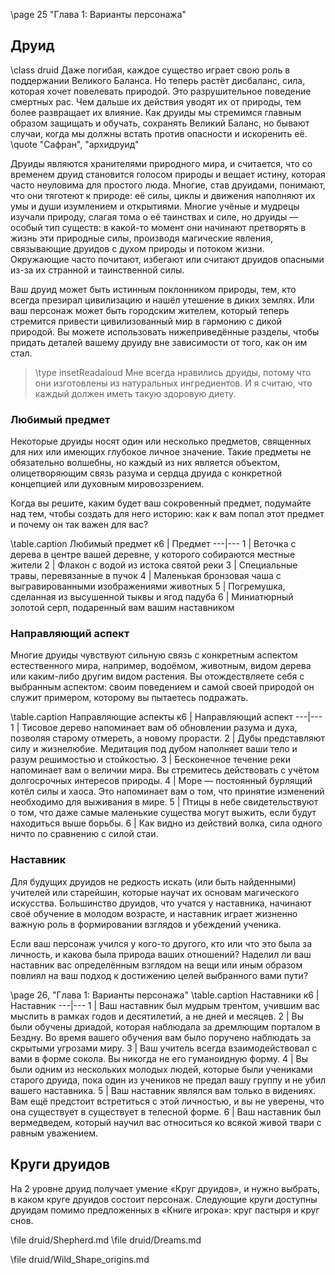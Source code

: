\page 25 "Глава 1: Варианты персонажа"
## Друид
\class druid
Даже погибая, каждое существо играет свою роль в поддержании Великого Баланса. Но теперь растёт дисбаланс, сила, которая хочет повелевать природой. Это разрушительное поведение смертных рас. Чем дальше их действия уводят их от природы, тем более развращает их влияние. Как друиды мы стремимся главным образом защищать и обучать, сохранять Великий Баланс, но бывают случаи, когда мы должны встать против опасности и искоренить её.
\quote "Сафран", "архидруид"

Друиды являются хранителями природного мира, и считается, что со временем друид становится голосом природы и вещает истину, которая часто неуловима для простого люда. Многие, став друидами, понимают, что они тяготеют к природе: её силы, циклы и движения наполняют их умы и души изумлением и открытиями. Многие учёные и мудрецы изучали природу, слагая тома о её таинствах и силе, но друиды — особый тип существ: в какой-то момент они начинают претворять в жизнь эти природные силы, производя магические явления, связывающие друидов с духом природы и потоком жизни. Окружающие часто почитают, избегают или считают друидов опасными из-за их странной и таинственной силы.

Ваш друид может быть истинным поклонником природы, тем, кто всегда презирал цивилизацию и нашёл утешение в диких землях. Или ваш персонаж может быть городским жителем, который теперь стремится привести цивилизованный мир в гармонию с дикой природой. Вы можете использовать нижеприведённые разделы, чтобы придать деталей вашему друиду вне зависимости от того, как он им стал.

> \type insetReadaloud
> Мне всегда нравились друиды, потому что они изготовлены из натуральных ингредиентов. И я считаю, что каждый должен иметь такую здоровую диету.

### Любимый предмет
Некоторые друиды носят один или несколько предметов, священных для них или имеющих глубокое личное значение. Такие предметы не обязательно волшебны, но каждый из них является объектом, олицетворяющим связь разума и сердца друида с конкретной концепцией или духовным мировоззрением.

Когда вы решите, каким будет ваш сокровенный предмет, подумайте над тем, чтобы создать для него историю: как к вам попал этот предмет и почему он так важен для вас?

\table.caption Любимый предмет
к6 | Предмет
---|---
1 | Веточка с дерева в центре вашей деревне, у которого собираются местные жители
2 | Флакон с водой из истока святой реки
3 | Специальные травы, перевязанные в пучок
4 | Маленькая бронзовая чаша с выгравированными изображениями животных
5 | Погремушка, сделанная из высушенной тыквы и ягод падуба
6 | Миниатюрный золотой серп, подаренный вам вашим наставником

### Направляющий аспект
Многие друиды чувствуют сильную связь с конкретным аспектом естественного мира, например, водоёмом, животным, видом дерева или каким-либо другим видом растения. Вы отождествляете себя с выбранным аспектом: своим поведением и самой своей природой он служит примером, которому вы пытаетесь подражать.

\table.caption Направляющие аспекты
к6 | Направляющий аспект
---|---
1 | Тисовое дерево напоминает вам об обновлении разума и духа, позволяя старому отмереть, а новому прорасти.
2 | Дубы представляют силу и жизнелюбие. Медитация под дубом наполняет ваши тело и разум решимостью и стойкостью.
3 | Бесконечное течение реки напоминает вам о величии мира. Вы стремитесь действовать с учётом долгосрочных интересов природы.
4 | Море — постоянный бурлящий котёл силы и хаоса. Это напоминает вам о том, что принятие изменений необходимо для выживания в мире.
5 | Птицы в небе свидетельствуют о том, что даже самые маленькие существа могут выжить, если будут находиться выше борьбы.
6 | Как видно из действий волка, сила одного ничто по сравнению с силой стаи.

### Наставник
Для будущих друидов не редкость искать (или быть найденными) учителей или старейшин, которые научат их основам магического искусства. Большинство друидов, что учатся у наставника, начинают своё обучение в молодом возрасте, и наставник играет жизненно важную роль в формировании взглядов и убеждений ученика.

Если ваш персонаж учился у кого-то другого, кто или что это была за личность, и какова была природа ваших отношений? Наделил ли ваш наставник вас определённым взглядом на вещи или иным образом повлиял на ваш подход к достижению целей выбранного вами пути?

\page 26, "Глава 1: Варианты персонажа"
\table.caption Наставники
к6 | Наставник
---|---
1 | Ваш наставник был мудрым трентом, учившим вас мыслить в рамках годов и десятилетий, а не дней и месяцев.
2 | Вы были обучены дриадой, которая наблюдала за дремлющим порталом в Бездну. Во время вашего обучения вам было поручено наблюдать за скрытыми угрозами миру.
3 | Ваш учитель всегда взаимодействовал с вами в форме сокола. Вы никогда не его гуманоидную форму.
4 | Вы были одним из нескольких молодых людей, которые были учениками старого друида, пока один из учеников не предал вашу группу и не убил вашего наставника.
5 | Ваш наставник являлся вам только в видениях. Вам ещё предстоит встретиться с этой личностью, и вы не уверены, что она существует в существует в телесной форме.
6 | Ваш наставник был вермедведем, который научил вас относиться ко всякой живой твари с равным уважением.

## Круги друидов
На 2 уровне друид получает умение «Круг друидов», и нужно выбрать, в каком круге друидов состоит персонаж. Следующие круги доступны друидам помимо предложенных в «Книге игрока»: круг пастыря и круг снов.

\file druid/Shepherd.md
\file druid/Dreams.md

\file druid/Wild_Shape_origins.md
